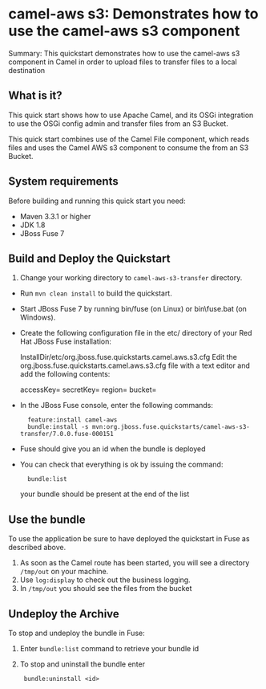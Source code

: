 camel-aws s3: Demonstrates how to use the camel-aws s3 component
======================================================
Summary: This quickstart demonstrates how to use the camel-aws s3 component in Camel in order to upload files to transfer files to a local destination 

What is it?
-----------

This quick start shows how to use Apache Camel, and its OSGi integration to use the OSGi config admin and transfer files from an S3 Bucket.

This quick start combines use of the Camel File component, which reads files and uses the Camel AWS s3 component to consume the from an S3 Bucket.

System requirements
-------------------

Before building and running this quick start you need:

* Maven 3.3.1 or higher
* JDK 1.8
* JBoss Fuse 7

Build and Deploy the Quickstart
-------------------------

1. Change your working directory to `camel-aws-s3-transfer` directory.
* Run `mvn clean install` to build the quickstart.
* Start JBoss Fuse 7 by running bin/fuse (on Linux) or bin\fuse.bat (on Windows).
* Create the following configuration file in the etc/ directory of your Red Hat JBoss Fuse installation:

  InstallDir/etc/org.jboss.fuse.quickstarts.camel.aws.s3.cfg
  Edit the org.jboss.fuse.quickstarts.camel.aws.s3.cfg file with a text editor and add the following contents:

  accessKey=<AWS S3 access key>
  secretKey=<AWS S3 secret key>
  region=<AWS S3 region>
  bucket=<AWS S3 bucket>

* In the JBoss Fuse console, enter the following commands:

        feature:install camel-aws
        bundle:install -s mvn:org.jboss.fuse.quickstarts/camel-aws-s3-transfer/7.0.0.fuse-000151

* Fuse should give you an id when the bundle is deployed

* You can check that everything is ok by issuing  the command:

        bundle:list
   your bundle should be present at the end of the list


Use the bundle
---------------------

To use the application be sure to have deployed the quickstart in Fuse as described above. 

1. As soon as the Camel route has been started, you will see a directory `/tmp/out` on your machine.
3. Use `log:display` to check out the business logging.
4. In `/tmp/out` you should see the files from the bucket

Undeploy the Archive
--------------------

To stop and undeploy the bundle in Fuse:

1. Enter `bundle:list` command to retrieve your bundle id
2. To stop and uninstall the bundle enter

        bundle:uninstall <id>
